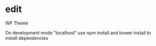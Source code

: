 # edit
WP Theme

On development mode "localhost" use npm install and bower install to install dependencies
